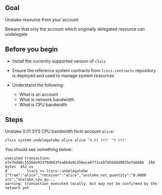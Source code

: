 ## Goal

Unstake resource from your account

Beware that only the account which originally delegated resource can undelegate

## Before you begin

* Install the currently supported version of `clscs`

* Ensure the reference system contracts from `lcscs.contracts` repository is deployed and used to manage system resources

* Understand the following:
  * What is an account
  * What is network bandwidth
  * What is CPU bandwidth

## Steps

Unstake 0.01 SYS CPU bandwidth form account `alice`:

```sh
clscs system undelegatebw alice alice "0.01 SYS" "0 SYS"
```

You should see something below:

```console
executed transaction: e7e7edb6c5556de933f9d663fea8b4a9cd56ece6ff2cebf056ddd0835efa6606  184 bytes  452 us
#         lcscs <= lcscs::undelegatebw          {"from":"alice","receiver":"alice","unstake_net_quantity":"0.0000 scs","unstake_cpu_qu...
warning: transaction executed locally, but may not be confirmed by the network yet         ]
```
